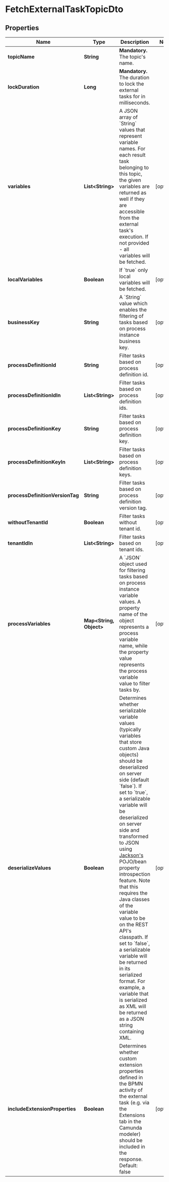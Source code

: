 

# FetchExternalTaskTopicDto

## Properties

Name | Type | Description | Notes
------------ | ------------- | ------------- | -------------
**topicName** | **String** | **Mandatory.** The topic&#39;s name. | 
**lockDuration** | **Long** | **Mandatory.** The duration to lock the external tasks for in milliseconds. | 
**variables** | **List&lt;String&gt;** | A JSON array of &#x60;String&#x60; values that represent variable names. For each result task belonging to this topic, the given variables are returned as well if they are accessible from the external task&#39;s execution. If not provided - all variables will be fetched. |  [optional]
**localVariables** | **Boolean** | If &#x60;true&#x60; only local variables will be fetched. |  [optional]
**businessKey** | **String** | A &#x60;String&#x60; value which enables the filtering of tasks based on process instance business key. |  [optional]
**processDefinitionId** | **String** | Filter tasks based on process definition id. |  [optional]
**processDefinitionIdIn** | **List&lt;String&gt;** | Filter tasks based on process definition ids. |  [optional]
**processDefinitionKey** | **String** | Filter tasks based on process definition key. |  [optional]
**processDefinitionKeyIn** | **List&lt;String&gt;** | Filter tasks based on process definition keys. |  [optional]
**processDefinitionVersionTag** | **String** | Filter tasks based on process definition version tag. |  [optional]
**withoutTenantId** | **Boolean** | Filter tasks without tenant id. |  [optional]
**tenantIdIn** | **List&lt;String&gt;** | Filter tasks based on tenant ids. |  [optional]
**processVariables** | **Map&lt;String, Object&gt;** | A &#x60;JSON&#x60; object used for filtering tasks based on process instance variable values. A property name of the object represents a process variable name, while the property value represents the process variable value to filter tasks by. |  [optional]
**deserializeValues** | **Boolean** | Determines whether serializable variable values (typically variables that store custom Java objects) should be deserialized on server side (default &#x60;false&#x60;).  If set to &#x60;true&#x60;, a serializable variable will be deserialized on server side and transformed to JSON using [Jackson&#39;s](https://github.com/FasterXML/jackson) POJO/bean property introspection feature. Note that this requires the Java classes of the variable value to be on the REST API&#39;s classpath.  If set to &#x60;false&#x60;, a serializable variable will be returned in its serialized format. For example, a variable that is serialized as XML will be returned as a JSON string containing XML. |  [optional]
**includeExtensionProperties** | **Boolean** | Determines whether custom extension properties defined in the BPMN activity of the external task (e.g. via the Extensions tab in the Camunda modeler) should be included in the response. Default: false |  [optional]



